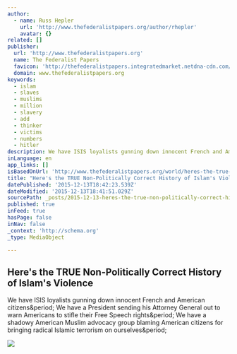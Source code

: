 ```yaml
---
author:
  - name: Russ Hepler
    url: 'http://www.thefederalistpapers.org/author/rhepler'
    avatar: {}
related: []
publisher:
  url: 'http://www.thefederalistpapers.org'
  name: The Federalist Papers
  favicon: 'http://thefederalistpapers.integratedmarket.netdna-cdn.com/wp-content/uploads/2011/05/federal.png'
  domain: www.thefederalistpapers.org
keywords:
  - islam
  - slaves
  - muslims
  - million
  - slavery
  - add
  - thinker
  - victims
  - numbers
  - hitler
description: We have ISIS loyalists gunning down innocent French and American citizens. We have a President sending his Attorney General out to warn Americans to stifle their Free Speech rights. We have a shadowy American Muslim advocacy group blaming American citizens for bringing radical Islamic terrorism on ourselves.
inLanguage: en
app_links: []
isBasedOnUrl: 'http://www.thefederalistpapers.org/world/heres-the-true-non-politically-correct-history-of-islams-violence'
title: "Here's the TRUE Non-Politically Correct History of Islam's Violence"
datePublished: '2015-12-13T18:42:23.539Z'
dateModified: '2015-12-13T18:41:51.029Z'
sourcePath: _posts/2015-12-13-heres-the-true-non-politically-correct-history-of-islams-v.md
published: true
inFeed: true
hasPage: false
inNav: false
_context: 'http://schema.org'
_type: MediaObject

---
```

<article style=""><h1>Here's the TRUE Non-Politically Correct History of Islam's Violence</h1><p>We have ISIS loyalists gunning down innocent French and American citizens&amp;period; We have a President sending his Attorney General out to warn Americans to stifle their Free Speech rights&amp;period; We have a shadowy American Muslim advocacy group blaming American citizens for bringing radical Islamic terrorism on ourselves&amp;period;</p><img src="http://thefederalistpapers.integratedmarket.netdna-cdn.com/wp-content/uploads/2015/12/islamic-jihad.jpg" /></article>